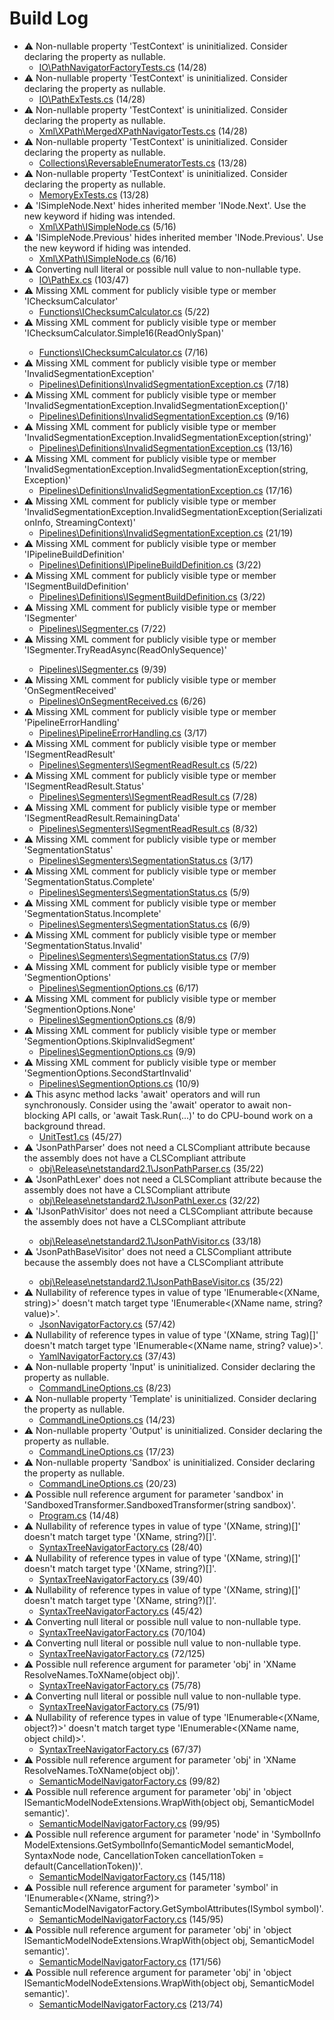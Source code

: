 ﻿# Build Log

* ⚠  Non-nullable property 'TestContext' is uninitialized. Consider declaring the property as nullable.
  * [IO\PathNavigatorFactoryTests.cs](../src/BinaryDataDecoders.ToolKit.Tests/IO/PathNavigatorFactoryTests.cs#14) (14/28)
* ⚠  Non-nullable property 'TestContext' is uninitialized. Consider declaring the property as nullable.
  * [IO\PathExTests.cs](../src/BinaryDataDecoders.ToolKit.Tests/IO/PathExTests.cs#14) (14/28)
* ⚠  Non-nullable property 'TestContext' is uninitialized. Consider declaring the property as nullable.
  * [Xml\XPath\MergedXPathNavigatorTests.cs](../src/BinaryDataDecoders.ToolKit.Tests/Xml/XPath/MergedXPathNavigatorTests.cs#14) (14/28)
* ⚠  Non-nullable property 'TestContext' is uninitialized. Consider declaring the property as nullable.
  * [Collections\ReversableEnumeratorTests.cs](../src/BinaryDataDecoders.ToolKit.Tests/Collections/ReversableEnumeratorTests.cs#13) (13/28)
* ⚠  Non-nullable property 'TestContext' is uninitialized. Consider declaring the property as nullable.
  * [MemoryExTests.cs](../src/BinaryDataDecoders.ToolKit.Tests/MemoryExTests.cs#13) (13/28)
* ⚠  'ISimpleNode.Next' hides inherited member 'INode.Next'. Use the new keyword if hiding was intended.
  * [Xml\XPath\ISimpleNode.cs](../src/BinaryDataDecoders.ToolKit/Xml/XPath/ISimpleNode.cs#5) (5/16)
* ⚠  'ISimpleNode.Previous' hides inherited member 'INode.Previous'. Use the new keyword if hiding was intended.
  * [Xml\XPath\ISimpleNode.cs](../src/BinaryDataDecoders.ToolKit/Xml/XPath/ISimpleNode.cs#6) (6/16)
* ⚠  Converting null literal or possible null value to non-nullable type.
  * [IO\PathEx.cs](../src/BinaryDataDecoders.ToolKit/IO/PathEx.cs#103) (103/47)
* ⚠  Missing XML comment for publicly visible type or member 'IChecksumCalculator'
  * [Functions\IChecksumCalculator.cs](../src/BinaryDataDecoders.IO.Abstractions/Functions/IChecksumCalculator.cs#5) (5/22)
* ⚠  Missing XML comment for publicly visible type or member 'IChecksumCalculator.Simple16(ReadOnlySpan<ushort>)'
  * [Functions\IChecksumCalculator.cs](../src/BinaryDataDecoders.IO.Abstractions/Functions/IChecksumCalculator.cs#7) (7/16)
* ⚠  Missing XML comment for publicly visible type or member 'InvalidSegmentationException'
  * [Pipelines\Definitions\InvalidSegmentationException.cs](../src/BinaryDataDecoders.IO.Abstractions/Pipelines/Definitions/InvalidSegmentationException.cs#7) (7/18)
* ⚠  Missing XML comment for publicly visible type or member 'InvalidSegmentationException.InvalidSegmentationException()'
  * [Pipelines\Definitions\InvalidSegmentationException.cs](../src/BinaryDataDecoders.IO.Abstractions/Pipelines/Definitions/InvalidSegmentationException.cs#9) (9/16)
* ⚠  Missing XML comment for publicly visible type or member 'InvalidSegmentationException.InvalidSegmentationException(string)'
  * [Pipelines\Definitions\InvalidSegmentationException.cs](../src/BinaryDataDecoders.IO.Abstractions/Pipelines/Definitions/InvalidSegmentationException.cs#13) (13/16)
* ⚠  Missing XML comment for publicly visible type or member 'InvalidSegmentationException.InvalidSegmentationException(string, Exception)'
  * [Pipelines\Definitions\InvalidSegmentationException.cs](../src/BinaryDataDecoders.IO.Abstractions/Pipelines/Definitions/InvalidSegmentationException.cs#17) (17/16)
* ⚠  Missing XML comment for publicly visible type or member 'InvalidSegmentationException.InvalidSegmentationException(SerializationInfo, StreamingContext)'
  * [Pipelines\Definitions\InvalidSegmentationException.cs](../src/BinaryDataDecoders.IO.Abstractions/Pipelines/Definitions/InvalidSegmentationException.cs#21) (21/19)
* ⚠  Missing XML comment for publicly visible type or member 'IPipelineBuildDefinition'
  * [Pipelines\Definitions\IPipelineBuildDefinition.cs](../src/BinaryDataDecoders.IO.Abstractions/Pipelines/Definitions/IPipelineBuildDefinition.cs#3) (3/22)
* ⚠  Missing XML comment for publicly visible type or member 'ISegmentBuildDefinition'
  * [Pipelines\Definitions\ISegmentBuildDefinition.cs](../src/BinaryDataDecoders.IO.Abstractions/Pipelines/Definitions/ISegmentBuildDefinition.cs#3) (3/22)
* ⚠  Missing XML comment for publicly visible type or member 'ISegmenter'
  * [Pipelines\ISegmenter.cs](../src/BinaryDataDecoders.IO.Abstractions/Pipelines/ISegmenter.cs#7) (7/22)
* ⚠  Missing XML comment for publicly visible type or member 'ISegmenter.TryReadAsync(ReadOnlySequence<byte>)'
  * [Pipelines\ISegmenter.cs](../src/BinaryDataDecoders.IO.Abstractions/Pipelines/ISegmenter.cs#9) (9/39)
* ⚠  Missing XML comment for publicly visible type or member 'OnSegmentReceived'
  * [Pipelines\OnSegmentReceived.cs](../src/BinaryDataDecoders.IO.Abstractions/Pipelines/OnSegmentReceived.cs#6) (6/26)
* ⚠  Missing XML comment for publicly visible type or member 'PipelineErrorHandling'
  * [Pipelines\PipelineErrorHandling.cs](../src/BinaryDataDecoders.IO.Abstractions/Pipelines/PipelineErrorHandling.cs#3) (3/17)
* ⚠  Missing XML comment for publicly visible type or member 'ISegmentReadResult'
  * [Pipelines\Segmenters\ISegmentReadResult.cs](../src/BinaryDataDecoders.IO.Abstractions/Pipelines/Segmenters/ISegmentReadResult.cs#5) (5/22)
* ⚠  Missing XML comment for publicly visible type or member 'ISegmentReadResult.Status'
  * [Pipelines\Segmenters\ISegmentReadResult.cs](../src/BinaryDataDecoders.IO.Abstractions/Pipelines/Segmenters/ISegmentReadResult.cs#7) (7/28)
* ⚠  Missing XML comment for publicly visible type or member 'ISegmentReadResult.RemainingData'
  * [Pipelines\Segmenters\ISegmentReadResult.cs](../src/BinaryDataDecoders.IO.Abstractions/Pipelines/Segmenters/ISegmentReadResult.cs#8) (8/32)
* ⚠  Missing XML comment for publicly visible type or member 'SegmentationStatus'
  * [Pipelines\Segmenters\SegmentationStatus.cs](../src/BinaryDataDecoders.IO.Abstractions/Pipelines/Segmenters/SegmentationStatus.cs#3) (3/17)
* ⚠  Missing XML comment for publicly visible type or member 'SegmentationStatus.Complete'
  * [Pipelines\Segmenters\SegmentationStatus.cs](../src/BinaryDataDecoders.IO.Abstractions/Pipelines/Segmenters/SegmentationStatus.cs#5) (5/9)
* ⚠  Missing XML comment for publicly visible type or member 'SegmentationStatus.Incomplete'
  * [Pipelines\Segmenters\SegmentationStatus.cs](../src/BinaryDataDecoders.IO.Abstractions/Pipelines/Segmenters/SegmentationStatus.cs#6) (6/9)
* ⚠  Missing XML comment for publicly visible type or member 'SegmentationStatus.Invalid'
  * [Pipelines\Segmenters\SegmentationStatus.cs](../src/BinaryDataDecoders.IO.Abstractions/Pipelines/Segmenters/SegmentationStatus.cs#7) (7/9)
* ⚠  Missing XML comment for publicly visible type or member 'SegmentionOptions'
  * [Pipelines\SegmentionOptions.cs](../src/BinaryDataDecoders.IO.Abstractions/Pipelines/SegmentionOptions.cs#6) (6/17)
* ⚠  Missing XML comment for publicly visible type or member 'SegmentionOptions.None'
  * [Pipelines\SegmentionOptions.cs](../src/BinaryDataDecoders.IO.Abstractions/Pipelines/SegmentionOptions.cs#8) (8/9)
* ⚠  Missing XML comment for publicly visible type or member 'SegmentionOptions.SkipInvalidSegment'
  * [Pipelines\SegmentionOptions.cs](../src/BinaryDataDecoders.IO.Abstractions/Pipelines/SegmentionOptions.cs#9) (9/9)
* ⚠  Missing XML comment for publicly visible type or member 'SegmentionOptions.SecondStartInvalid'
  * [Pipelines\SegmentionOptions.cs](../src/BinaryDataDecoders.IO.Abstractions/Pipelines/SegmentionOptions.cs#10) (10/9)
* ⚠  This async method lacks 'await' operators and will run synchronously. Consider using the 'await' operator to await non-blocking API calls, or 'await Task.Run(...)' to do CPU-bound work on a background thread.
  * [UnitTest1.cs](../src/BinaryDataDecoders.Templating.Html.Tests/UnitTest1.cs#45) (45/27)
* ⚠  'JsonPathParser' does not need a CLSCompliant attribute because the assembly does not have a CLSCompliant attribute
  * [obj\Release\netstandard2.1\JsonPathParser.cs](../src/BinaryDataDecoders.Text.Json/obj/Release/netstandard2.1/JsonPathParser.cs#35) (35/22)
* ⚠  'JsonPathLexer' does not need a CLSCompliant attribute because the assembly does not have a CLSCompliant attribute
  * [obj\Release\netstandard2.1\JsonPathLexer.cs](../src/BinaryDataDecoders.Text.Json/obj/Release/netstandard2.1/JsonPathLexer.cs#32) (32/22)
* ⚠  'IJsonPathVisitor<Result>' does not need a CLSCompliant attribute because the assembly does not have a CLSCompliant attribute
  * [obj\Release\netstandard2.1\JsonPathVisitor.cs](../src/BinaryDataDecoders.Text.Json/obj/Release/netstandard2.1/JsonPathVisitor.cs#33) (33/18)
* ⚠  'JsonPathBaseVisitor<Result>' does not need a CLSCompliant attribute because the assembly does not have a CLSCompliant attribute
  * [obj\Release\netstandard2.1\JsonPathBaseVisitor.cs](../src/BinaryDataDecoders.Text.Json/obj/Release/netstandard2.1/JsonPathBaseVisitor.cs#35) (35/22)
* ⚠  Nullability of reference types in value of type 'IEnumerable<(XName, string)>' doesn't match target type 'IEnumerable<(XName name, string? value)>'.
  * [JsonNavigatorFactory.cs](../src/BinaryDataDecoders.Text.Json/JsonNavigatorFactory.cs#57) (57/42)
* ⚠  Nullability of reference types in value of type '(XName, string Tag)[]' doesn't match target type 'IEnumerable<(XName name, string? value)>'.
  * [YamlNavigatorFactory.cs](../src/BinaryDataDecoders.Yaml/YamlNavigatorFactory.cs#37) (37/43)
* ⚠  Non-nullable property 'Input' is uninitialized. Consider declaring the property as nullable.
  * [CommandLineOptions.cs](../src/BinaryDataDecoders.Xslt.Cli/CommandLineOptions.cs#8) (8/23)
* ⚠  Non-nullable property 'Template' is uninitialized. Consider declaring the property as nullable.
  * [CommandLineOptions.cs](../src/BinaryDataDecoders.Xslt.Cli/CommandLineOptions.cs#14) (14/23)
* ⚠  Non-nullable property 'Output' is uninitialized. Consider declaring the property as nullable.
  * [CommandLineOptions.cs](../src/BinaryDataDecoders.Xslt.Cli/CommandLineOptions.cs#17) (17/23)
* ⚠  Non-nullable property 'Sandbox' is uninitialized. Consider declaring the property as nullable.
  * [CommandLineOptions.cs](../src/BinaryDataDecoders.Xslt.Cli/CommandLineOptions.cs#20) (20/23)
* ⚠  Possible null reference argument for parameter 'sandbox' in 'SandboxedTransformer.SandboxedTransformer(string sandbox)'.
  * [Program.cs](../src/BinaryDataDecoders.Xslt.Cli/Program.cs#14) (14/48)
* ⚠  Nullability of reference types in value of type '(XName, string)[]' doesn't match target type '(XName, string?)[]'.
  * [SyntaxTreeNavigatorFactory.cs](../src/BinaryDataDecoders.CodeAnalysis/SyntaxTreeNavigatorFactory.cs#28) (28/40)
* ⚠  Nullability of reference types in value of type '(XName, string)[]' doesn't match target type '(XName, string?)[]'.
  * [SyntaxTreeNavigatorFactory.cs](../src/BinaryDataDecoders.CodeAnalysis/SyntaxTreeNavigatorFactory.cs#39) (39/40)
* ⚠  Nullability of reference types in value of type '(XName, string)[]' doesn't match target type '(XName, string?)[]'.
  * [SyntaxTreeNavigatorFactory.cs](../src/BinaryDataDecoders.CodeAnalysis/SyntaxTreeNavigatorFactory.cs#45) (45/42)
* ⚠  Converting null literal or possible null value to non-nullable type.
  * [SyntaxTreeNavigatorFactory.cs](../src/BinaryDataDecoders.CodeAnalysis/SyntaxTreeNavigatorFactory.cs#70) (70/104)
* ⚠  Converting null literal or possible null value to non-nullable type.
  * [SyntaxTreeNavigatorFactory.cs](../src/BinaryDataDecoders.CodeAnalysis/SyntaxTreeNavigatorFactory.cs#72) (72/125)
* ⚠  Possible null reference argument for parameter 'obj' in 'XName ResolveNames.ToXName(object obj)'.
  * [SyntaxTreeNavigatorFactory.cs](../src/BinaryDataDecoders.CodeAnalysis/SyntaxTreeNavigatorFactory.cs#75) (75/78)
* ⚠  Converting null literal or possible null value to non-nullable type.
  * [SyntaxTreeNavigatorFactory.cs](../src/BinaryDataDecoders.CodeAnalysis/SyntaxTreeNavigatorFactory.cs#75) (75/91)
* ⚠  Nullability of reference types in value of type 'IEnumerable<(XName, object?)>' doesn't match target type 'IEnumerable<(XName name, object child)>'.
  * [SyntaxTreeNavigatorFactory.cs](../src/BinaryDataDecoders.CodeAnalysis/SyntaxTreeNavigatorFactory.cs#67) (67/37)
* ⚠  Possible null reference argument for parameter 'obj' in 'XName ResolveNames.ToXName(object obj)'.
  * [SemanticModelNavigatorFactory.cs](../src/BinaryDataDecoders.CodeAnalysis/SemanticModelNavigatorFactory.cs#99) (99/82)
* ⚠  Possible null reference argument for parameter 'obj' in 'object ISemanticModelNodeExtensions.WrapWith(object obj, SemanticModel semantic)'.
  * [SemanticModelNavigatorFactory.cs](../src/BinaryDataDecoders.CodeAnalysis/SemanticModelNavigatorFactory.cs#99) (99/95)
* ⚠  Possible null reference argument for parameter 'node' in 'SymbolInfo ModelExtensions.GetSymbolInfo(SemanticModel semanticModel, SyntaxNode node, CancellationToken cancellationToken = default(CancellationToken))'.
  * [SemanticModelNavigatorFactory.cs](../src/BinaryDataDecoders.CodeAnalysis/SemanticModelNavigatorFactory.cs#145) (145/118)
* ⚠  Possible null reference argument for parameter 'symbol' in 'IEnumerable<(XName, string?)> SemanticModelNavigatorFactory.GetSymbolAttributes(ISymbol symbol)'.
  * [SemanticModelNavigatorFactory.cs](../src/BinaryDataDecoders.CodeAnalysis/SemanticModelNavigatorFactory.cs#145) (145/95)
* ⚠  Possible null reference argument for parameter 'obj' in 'object ISemanticModelNodeExtensions.WrapWith(object obj, SemanticModel semantic)'.
  * [SemanticModelNavigatorFactory.cs](../src/BinaryDataDecoders.CodeAnalysis/SemanticModelNavigatorFactory.cs#171) (171/56)
* ⚠  Possible null reference argument for parameter 'obj' in 'object ISemanticModelNodeExtensions.WrapWith(object obj, SemanticModel semantic)'.
  * [SemanticModelNavigatorFactory.cs](../src/BinaryDataDecoders.CodeAnalysis/SemanticModelNavigatorFactory.cs#213) (213/74)

